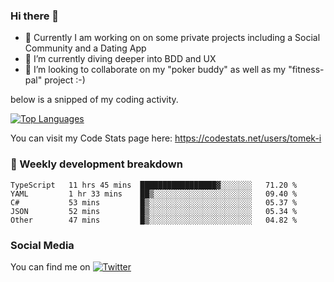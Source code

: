 ### Hi there 👋


- 🔭 Currently I am working on on some private projects including a Social Community and a Dating App
- 🌱 I’m currently diving deeper into BDD and UX
- 👯 I’m looking to collaborate on my "poker buddy" as well as my "fitness-pal" project :-)

below is a snipped of my coding activity.
<!--
**tomek-i/tomek-i** is a ✨ _special_ ✨ repository because its `README.md` (this file) appears on your GitHub profile.

Here are some ideas to get you started:

- 🔭 I’m currently working on ...
- 🌱 I’m currently learning ...
- 👯 I’m looking to collaborate on ...
- 🤔 I’m looking for help with ...
- 💬 Ask me about ...
- 📫 How to reach me: ...
- 😄 Pronouns: ...
- ⚡ Fun fact: ...
-->
[![Top Languages](https://github-readme-stats.vercel.app/api/top-langs/?username=tomek-i&layout=compact)](https://github.com/tomek-i)

You can visit my Code Stats page here: https://codestats.net/users/tomek-i

### 💬 Weekly development breakdown
<!--START_SECTION:waka-->
```text
TypeScript   11 hrs 45 mins  █████████████████▓░░░░░░░   71.20 % 
YAML         1 hr 33 mins    ██▒░░░░░░░░░░░░░░░░░░░░░░   09.40 % 
C#           53 mins         █▒░░░░░░░░░░░░░░░░░░░░░░░   05.37 % 
JSON         52 mins         █▒░░░░░░░░░░░░░░░░░░░░░░░   05.34 % 
Other        47 mins         █▒░░░░░░░░░░░░░░░░░░░░░░░   04.82 % 
```
<!--END_SECTION:waka-->

<!-- Actual text -->

### Social Media
You can find me on [![Twitter][1.2]][1]

<!-- Icons -->

[1.2]: http://i.imgur.com/wWzX9uB.png 


<!-- Links to your social media accounts -->

[1]: https://twitter.com/tomek_i
